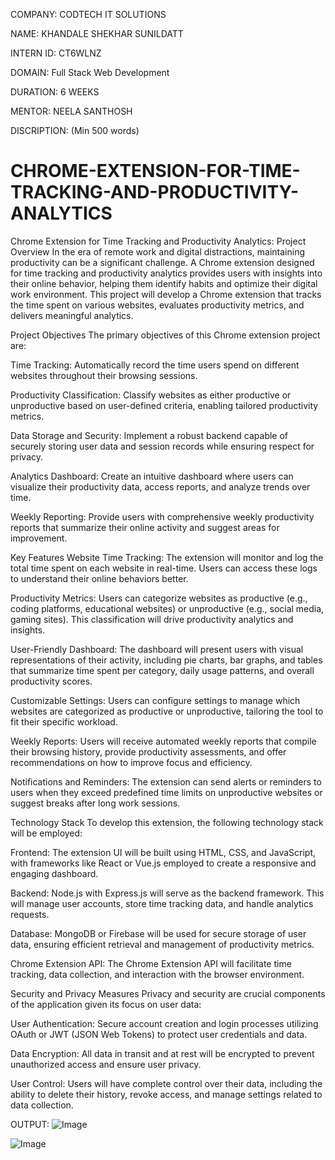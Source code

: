 COMPANY: CODTECH IT SOLUTIONS

NAME: KHANDALE SHEKHAR SUNILDATT

INTERN ID: CT6WLNZ

DOMAIN: Full Stack Web Development

DURATION: 6 WEEKS

MENTOR: NEELA SANTHOSH

DISCRIPTION: (Min 500 words)


# CHROME-EXTENSION-FOR-TIME-TRACKING-AND-PRODUCTIVITY-ANALYTICS

Chrome Extension for Time Tracking and Productivity Analytics: Project Overview
In the era of remote work and digital distractions, maintaining productivity can be a significant challenge. A Chrome extension designed for time tracking and productivity analytics provides users with insights into their online behavior, helping them identify habits and optimize their digital work environment. This project will develop a Chrome extension that tracks the time spent on various websites, evaluates productivity metrics, and delivers meaningful analytics.

Project Objectives
The primary objectives of this Chrome extension project are:

Time Tracking: Automatically record the time users spend on different websites throughout their browsing sessions.

Productivity Classification: Classify websites as either productive or unproductive based on user-defined criteria, enabling tailored productivity metrics.

Data Storage and Security: Implement a robust backend capable of securely storing user data and session records while ensuring respect for privacy.

Analytics Dashboard: Create an intuitive dashboard where users can visualize their productivity data, access reports, and analyze trends over time.

Weekly Reporting: Provide users with comprehensive weekly productivity reports that summarize their online activity and suggest areas for improvement.

Key Features
Website Time Tracking: The extension will monitor and log the total time spent on each website in real-time. Users can access these logs to understand their online behaviors better.

Productivity Metrics: Users can categorize websites as productive (e.g., coding platforms, educational websites) or unproductive (e.g., social media, gaming sites). This classification will drive productivity analytics and insights.

User-Friendly Dashboard: The dashboard will present users with visual representations of their activity, including pie charts, bar graphs, and tables that summarize time spent per category, daily usage patterns, and overall productivity scores.

Customizable Settings: Users can configure settings to manage which websites are categorized as productive or unproductive, tailoring the tool to fit their specific workload.

Weekly Reports: Users will receive automated weekly reports that compile their browsing history, provide productivity assessments, and offer recommendations on how to improve focus and efficiency.

Notifications and Reminders: The extension can send alerts or reminders to users when they exceed predefined time limits on unproductive websites or suggest breaks after long work sessions.

Technology Stack
To develop this extension, the following technology stack will be employed:

Frontend: The extension UI will be built using HTML, CSS, and JavaScript, with frameworks like React or Vue.js employed to create a responsive and engaging dashboard.

Backend: Node.js with Express.js will serve as the backend framework. This will manage user accounts, store time tracking data, and handle analytics requests.

Database: MongoDB or Firebase will be used for secure storage of user data, ensuring efficient retrieval and management of productivity metrics.

Chrome Extension API: The Chrome Extension API will facilitate time tracking, data collection, and interaction with the browser environment.

Security and Privacy Measures
Privacy and security are crucial components of the application given its focus on user data:

User Authentication: Secure account creation and login processes utilizing OAuth or JWT (JSON Web Tokens) to protect user credentials and data.

Data Encryption: All data in transit and at rest will be encrypted to prevent unauthorized access and ensure user privacy.

User Control: Users will have complete control over their data, including the ability to delete their history, revoke access, and manage settings related to data collection.

OUTPUT: ![Image](https://github.com/user-attachments/assets/f56aac6e-4ac3-4de5-a520-15f56b3c22fe)

![Image](https://github.com/user-attachments/assets/b65da917-718c-413b-8706-e0f0ea145581)

